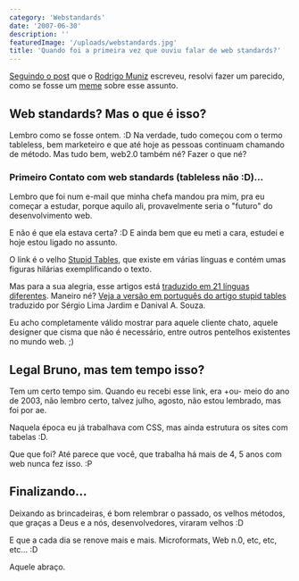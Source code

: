```yaml
---
category: 'Webstandards'
date: '2007-06-30'
description: ''
featuredImage: '/uploads/webstandards.jpg'
title: 'Quando foi a primeira vez que ouviu falar de web standards?'
---
```


[Seguindo o post](http://rodrigomuniz.com/blog/lembra-a-primeira-vez-que-ouviu-falar-de-web-standards/) que o [Rodrigo Muniz](http://rodrigomuniz.com/) escreveu, resolvi fazer um parecido, como se fosse um [meme](http://pt.wikipedia.org/wiki/Meme) sobre esse assunto.

## Web standards? Mas o que é isso?

Lembro como se fosse ontem. :D Na verdade, tudo começou com o termo tableless, bem marketeiro e que até hoje as pessoas continuam chamando de método. Mas tudo bem, web2.0 também né? Fazer o que né?

### Primeiro Contato com web standards (tableless não :D)...

Lembro que foi num e-mail que minha chefa mandou pra mim, pra eu começar a estudar, porque aquilo ali, provavelmente seria o "futuro" do desenvolvimento web.

E não é que ela estava certa? :D E ainda bem que eu meti a cara, estudei e hoje estou ligado no assunto.

O link é o velho [Stupid Tables](http://www.hotdesign.com/seybold/), que existe em várias línguas e contém umas figuras hilárias exemplificando o texto.

Mas para a sua alegria, esse artigos está [traduzido em 21 línguas diferentes](http://www.hotdesign.com/seybold/translations.html). Maneiro né? [Veja a versão em português do artigo stupid tables](http://www.plasmadesign.com.br/stupidtables/) traduzido por Sérgio Lima Jardim e Danival A. Souza.

Eu acho completamente válido mostrar para aquele cliente chato, aquele designer que cisma que não é necessário, entre outros pentelhos existentes no mundo web. ;)

## Legal Bruno, mas tem tempo isso?

Tem um certo tempo sim. Quando eu recebi esse link, era +ou- meio do ano de 2003, não lembro certo, talvez julho, agosto, não estou lembrado, mas foi por ae.

Naquela época eu já trabalhava com CSS, mas ainda estrutura os sites com tabelas :D.

Que que foi? Até parece que você, que trabalha há mais de 4, 5 anos com web nunca fez isso. :P

## Finalizando...

Deixando as brincadeiras, é bom relembrar o passado, os velhos métodos, que graças a Deus e a nós, desenvolvedores, viraram velhos :D

E que a cada dia se renove mais e mais. Microformats, Web n.0, etc, etc, etc... :D

Aquele abraço.
